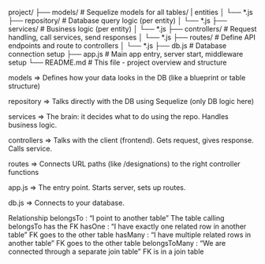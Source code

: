 project/
├── models/ # Sequelize models for all tables/
|              entities
│ └── *.js
├── repository/ # Database query logic (per entity)
│ └── *.js
├── services/ # Business logic (per entity)
│ └── *.js
├── controllers/ # Request handling, call services, send responses
│ └── *.js
├── routes/ # Define API endpoints and route to controllers
│ └── *.js
├── db.js # Database connection setup
├── app.js # Main app entry, server start, middleware setup
└── README.md # This file - project overview and structure



models => Defines how your data looks in the DB (like a blueprint or table structure)

repository => Talks directly with the DB using Sequelize (only DB logic here)

services =>	The brain: it decides what to do using the repo. Handles business logic.

controllers =>	Talks with the client (frontend). Gets request, gives response. Calls service.

routes =>	Connects URL paths (like /designations) to the right controller functions

app.js =>	The entry point. Starts server, sets up routes.

db.js =>	Connects to your database.





Relationship 
belongsTo	: “I point to another table”	The table calling belongsTo has the FK
hasOne :	“I have exactly one related row in another table”	FK goes to the other table
hasMany :	“I have multiple related rows in another table”	FK goes to the other table
belongsToMany :	“We are connected through a separate join table”	FK is in a join table
